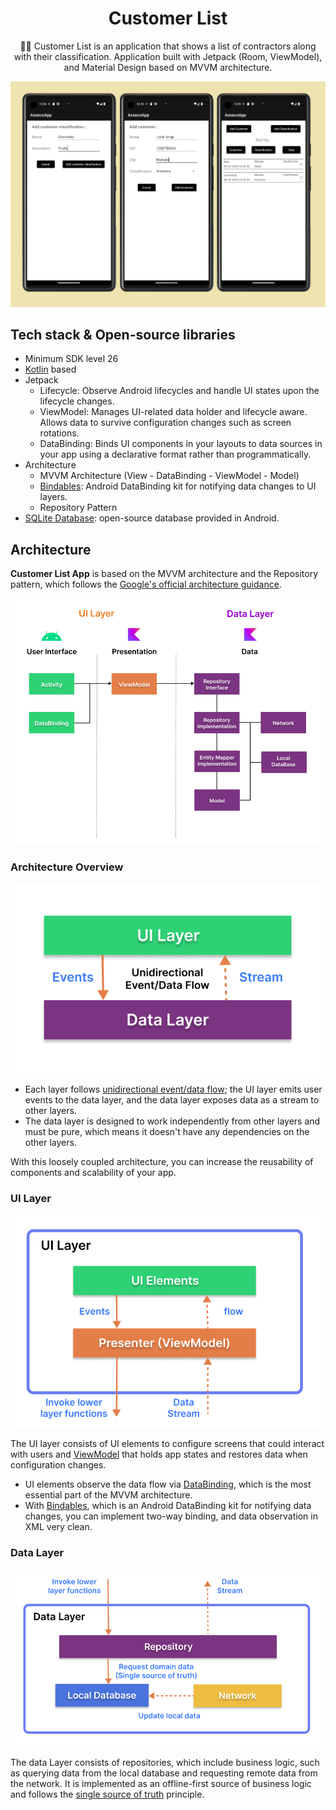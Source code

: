 <h1 align="center">Customer List</h1>

<p align="center">  
  🧑‍💼 Customer List is an application that shows a list of contractors along with their classification. Application built with Jetpack (Room, ViewModel), and Material Design based on MVVM architecture.
</p>

<p align="center">
<img src="/previews/customersApp.png"/>
</p>

## Tech stack & Open-source libraries
- Minimum SDK level 26
- [Kotlin](https://kotlinlang.org/) based
- Jetpack
  - Lifecycle: Observe Android lifecycles and handle UI states upon the lifecycle changes.
  - ViewModel: Manages UI-related data holder and lifecycle aware. Allows data to survive configuration changes such as screen rotations.
  - DataBinding: Binds UI components in your layouts to data sources in your app using a declarative format rather than programmatically.
- Architecture
  - MVVM Architecture (View - DataBinding - ViewModel - Model)
  - [Bindables](https://github.com/skydoves/bindables): Android DataBinding kit for notifying data changes to UI layers.
  - Repository Pattern
- [SQLite Database](https://developer.android.com/training/data-storage/sqlite): open-source database provided in Android.

## Architecture
**Customer List App** is based on the MVVM architecture and the Repository pattern, which follows the [Google's official architecture guidance](https://developer.android.com/topic/architecture).

![architecture](previews/figure0.png)

### Architecture Overview

![architecture](previews/figure1.png)

- Each layer follows [unidirectional event/data flow](https://developer.android.com/topic/architecture/ui-layer#udf); the UI layer emits user events to the data layer, and the data layer exposes data as a stream to other layers.
- The data layer is designed to work independently from other layers and must be pure, which means it doesn't have any dependencies on the other layers.

With this loosely coupled architecture, you can increase the reusability of components and scalability of your app.

### UI Layer

![architecture](previews/figure2.png)

The UI layer consists of UI elements to configure screens that could interact with users and [ViewModel](https://developer.android.com/topic/libraries/architecture/viewmodel) that holds app states and restores data when configuration changes.
- UI elements observe the data flow via [DataBinding](https://developer.android.com/topic/libraries/data-binding), which is the most essential part of the MVVM architecture. 
- With [Bindables](https://github.com/skydoves/bindables), which is an Android DataBinding kit for notifying data changes, you can implement two-way binding, and data observation in XML very clean.

### Data Layer

![architecture](previews/figure3.png)

The data Layer consists of repositories, which include business logic, such as querying data from the local database and requesting remote data from the network. It is implemented as an offline-first source of business logic and follows the [single source of truth](https://en.wikipedia.org/wiki/Single_source_of_truth) principle.<br>
